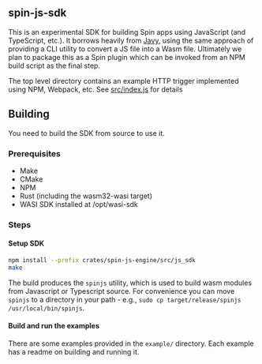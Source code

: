 ## spin-js-sdk

This is an experimental SDK for building Spin apps using JavaScript (and TypeScript, etc.).  It borrows heavily from [Javy](https://github.com/Shopify/javy), using the same approach of providing a CLI utility to convert a JS file into a Wasm file.  Ultimately we plan to package this as a Spin plugin which can be invoked from an NPM build script as the final step.

The top level directory contains an example HTTP trigger implemented using NPM, Webpack, etc.  See [src/index.js](src/index.js) for details

## Building

You need to build the SDK from source to use it.

### Prerequisites

- Make
- CMake
- NPM
- Rust (including the wasm32-wasi target)
- WASI SDK installed at /opt/wasi-sdk

### Steps

#### Setup SDK
```bash
npm install --prefix crates/spin-js-engine/src/js_sdk 
make
```

The build produces the `spinjs` utility, which is used to build wasm modules from Javascript or Typescript source. For convenience you can move `spinjs` to a directory in your path - e.g., `sudo cp target/release/spinjs /usr/local/bin/spinjs`.

#### Build and run the examples

There are some examples provided in the `example/` directory. Each example has a readme on building and running it.
